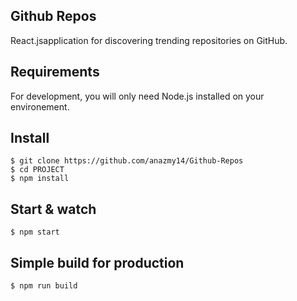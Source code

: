 ## Github Repos 

React.jsapplication for discovering
trending repositories on GitHub.

## Requirements

For development, you will only need Node.js installed on your environement.


## Install

    $ git clone https://github.com/anazmy14/Github-Repos
    $ cd PROJECT
    $ npm install
    
## Start & watch

    $ npm start

## Simple build for production

    $ npm run build    
